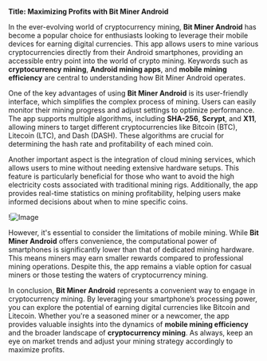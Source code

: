 **Title: Maximizing Profits with Bit Miner Android**

In the ever-evolving world of cryptocurrency mining, **Bit Miner Android** has become a popular choice for enthusiasts looking to leverage their mobile devices for earning digital currencies. This app allows users to mine various cryptocurrencies directly from their Android smartphones, providing an accessible entry point into the world of crypto mining. Keywords such as **cryptocurrency mining**, **Android mining apps**, and **mobile mining efficiency** are central to understanding how Bit Miner Android operates.

One of the key advantages of using **Bit Miner Android** is its user-friendly interface, which simplifies the complex process of mining. Users can easily monitor their mining progress and adjust settings to optimize performance. The app supports multiple algorithms, including **SHA-256**, **Scrypt**, and **X11**, allowing miners to target different cryptocurrencies like Bitcoin (BTC), Litecoin (LTC), and Dash (DASH). These algorithms are crucial for determining the hash rate and profitability of each mined coin.

Another important aspect is the integration of cloud mining services, which allows users to mine without needing extensive hardware setups. This feature is particularly beneficial for those who want to avoid the high electricity costs associated with traditional mining rigs. Additionally, the app provides real-time statistics on mining profitability, helping users make informed decisions about when to mine specific coins.

!![Image](https://github.com/user-attachments/assets/b6e7b7a2-655e-4d44-8baa-20c566a3cb65)

However, it's essential to consider the limitations of mobile mining. While **Bit Miner Android** offers convenience, the computational power of smartphones is significantly lower than that of dedicated mining hardware. This means miners may earn smaller rewards compared to professional mining operations. Despite this, the app remains a viable option for casual miners or those testing the waters of cryptocurrency mining.

In conclusion, **Bit Miner Android** represents a convenient way to engage in cryptocurrency mining. By leveraging your smartphone’s processing power, you can explore the potential of earning digital currencies like Bitcoin and Litecoin. Whether you're a seasoned miner or a newcomer, the app provides valuable insights into the dynamics of **mobile mining efficiency** and the broader landscape of **cryptocurrency mining**. As always, keep an eye on market trends and adjust your mining strategy accordingly to maximize profits.